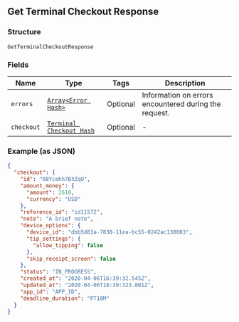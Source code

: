 ## Get Terminal Checkout Response

### Structure

`GetTerminalCheckoutResponse`

### Fields

| Name | Type | Tags | Description |
|  --- | --- | --- | --- |
| `errors` | [`Array<Error Hash>`](/doc/models/error.md) | Optional | Information on errors encountered during the request. |
| `checkout` | [`Terminal Checkout Hash`](/doc/models/terminal-checkout.md) | Optional | - |

### Example (as JSON)

```json
{
  "checkout": {
    "id": "08YceKh7B3ZqO",
    "amount_money": {
      "amount": 2610,
      "currency": "USD"
    },
    "reference_id": "id11572",
    "note": "A brief note",
    "device_options": {
      "device_id": "dbb5d83a-7838-11ea-bc55-0242ac130003",
      "tip_settings": {
        "allow_tipping": false
      },
      "skip_receipt_screen": false
    },
    "status": "IN_PROGRESS",
    "created_at": "2020-04-06T16:39:32.545Z",
    "updated_at": "2020-04-06T16:39:323.001Z",
    "app_id": "APP_ID",
    "deadline_duration": "PT10M"
  }
}
```

